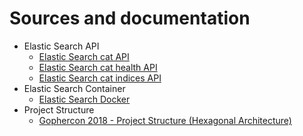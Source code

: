 # Sources and documentation

- Elastic Search API
  - [Elastic Search cat API](https://www.elastic.co/guide/en/elasticsearch/reference/current/cat.html)
  - [Elastic Search cat health API](https://www.elastic.co/guide/en/elasticsearch/reference/current/cat-health.html)
  - [Elastic Search cat indices API](https://www.elastic.co/guide/en/elasticsearch/reference/current/cat-indices.html)
- Elastic Search Container
  - [Elastic Search Docker](https://www.elastic.co/guide/en/elasticsearch/reference/current/docker.html)
- Project Structure
  - [Gophercon 2018 - Project Structure (Hexagonal Architecture)](https://about.sourcegraph.com/go/gophercon-2018-how-do-you-structure-your-go-apps/#Hexagonal-Architecture)

